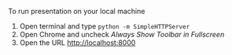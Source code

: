 To run presentation on your local machine

1. Open terminal and type `python -m SimpleHTTPServer`
2. Open Chrome and uncheck *Always Show Toolbar in Fullscreen*
3. Open the URL [http://localhost:8000](http://localhost:8000)

